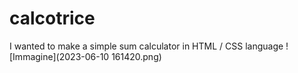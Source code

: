 # calcotrice

I wanted to make a simple sum calculator in HTML / CSS language
![Immagine](2023-06-10 161420.png)
